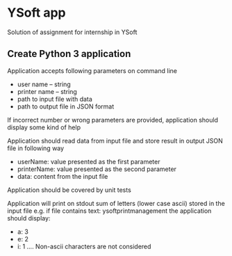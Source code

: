 # YSoft app
Solution of assignment for internship in YSoft

## Create Python 3 application

Application accepts following parameters on command line
* user name – string
* printer name – string
* path to input file with data
* path to output file in JSON format

If incorrect number or wrong parameters are provided, application should display some kind of help

Application should read data from input file and store result in output JSON file in following way
* userName: value presented as the first parameter
* printerName: value presented as the second parameter
* data: content from the input file

Application should be covered by unit tests

Application will print on stdout sum of letters (lower case ascii) stored in the input file
  e.g. if file contains text: ysoftprintmanagement
  the application should display:
  * a: 3
  * e: 2
  * i: 1
....
Non-ascii characters are not considered
